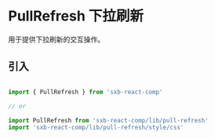 # PullRefresh 下拉刷新

用于提供下拉刷新的交互操作。

## 引入

```js

import { PullRefresh } from 'sxb-react-comp'

// or

import PullRefresh from 'sxb-react-comp/lib/pull-refresh'
import 'sxb-react-comp/lib/pull-refresh/style/css'

```